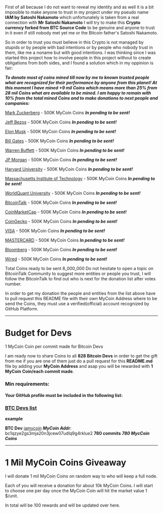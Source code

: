 First of all because I do not want to reveal my identity and as well it is a bit imposible to make anyone to trust in my project under my pseudo name <b>IAM by Satoshi Nakamoto</b> which unfortunately is taken from a real connection with <b>Mr Satoshi Nakamoto</b> I will try to make this <b>Crypto currency forked from BTC Source Code</b> to be genuine and anyone to trust in it even if still nobody met yet me or the Bitcoin father's Satoshi Nakamoto.

So in order to trust you must believe in this Crypto is not managed by stupids or by people with bad intentions or by people who nobody trust in them, like me a noname but with good intentions. I was thinking since I was started this project how to involve people in this project without to create obligations from both sides, and I found a solution which in my oppinion is fair:

<b><i>To donate most of coins mined till now by me to known trusted people what are recognized for their performance by anyone from this planet! At this moment I have mined +9 mil Coins which means more than 25% from 28 mil Coins what are available to be mined. I am happy to remain with 10% from the total mined Coins and to make donations to next people and companies:</b></i>

[Mark Zuckerberg](https://en.wikipedia.org/wiki/Mark_Zuckerberg) - 500K MyCoin Coins <b><i>In pending to be sent!</b></i>

[Jeff Bezos](https://en.wikipedia.org/wiki/Jeff_Bezos) - 500K MyCoin Coins <b><i>In pending to be sent!</b></i>

[Elon Musk](https://en.wikipedia.org/wiki/Elon_Musk) - 500K MyCoin Coins <b><i>In pending to be sent!</b></i>

[Bill Gates](https://en.wikipedia.org/wiki/Bill_Gates) - 500K MyCoin Coins <b><i>In pending to be sent!</b></i>

[Warren Buffett](https://en.wikipedia.org/wiki/Warren_Buffett) - 500K MyCoin Coins <b><i>In pending to be sent!</b></i>

[JP Morgan](https://www.jpmorgan.com/) - 500K MyCoin Coins <b><i>In pending to be sent!</b></i>

[Harvard University](https://www.harvard.edu/) - 500K MyCoin Coins <b><i>In pending to be sent!</b></i>

[Massachusetts Institute of Technology](https://www.mit.edu/) - 500K MyCoin Coins <b><i>In pending to be sent!</b></i>

[WorldQuant University](https://www.wqu.edu/) - 500K MyCoin Coins <b><i>In pending to be sent!</b></i>

[BitcoinTalk](https://bitcointalk.org/) - 500K MyCoin Coins <b><i>In pending to be sent!</b></i>

[CoinMarketCap](https://coinmarketcap.com/) - 500K MyCoin Coins <b><i>In pending to be sent!</b></i>

[CoinGecko](https://www.coingecko.com/) - 500K MyCoin Coins <b><i>In pending to be sent!</b></i>

[VISA](https://en.wikipedia.org/wiki/Visa_Inc.) - 500K MyCoin Coins <b><i>In pending to be sent!</b></i>

[MASTERCARD](https://en.wikipedia.org/wiki/Mastercard) - 500K MyCoin Coins <b><i>In pending to be sent!</b></i>

[Bloomberg](https://en.wikipedia.org/wiki/Bloomberg_News) - 500K MyCoin Coins <b><i>In pending to be sent!</b></i>

[Wired](https://en.wikipedia.org/wiki/Wired_(magazine)) - 500K MyCoin Coins <b><i>In pending to be sent!</b></i>

Total Coins ready to be sent 8_000_000
Do not hesitate to open a topic on BitcoinTalk Community to suggest more entities or people you trust, I will follow the BitcoinTalk to find out who is next for the donation list after votes number. 

In order to get my donation the people and entities from the list above have to pull request this README file with their own MyCoin Address where to be send the Coins, they must use a verified(official) account recognized by GitHub Platform.

<hr>

# Budget for Devs
1 MyCoin Coin per commit made for Bitcoin Devs

I am ready now to share Coins to all <b>828 Bitcoin Devs</b> in order to get the gift from me if you are one of them just do a pull request for this <b>README.md</b> file by adding your <b>MyCoin Address</b> and asap you will be rewarded with <b>1 MyCoin Coin/each commit made</b>.

### Min requirements:

#### Your GitHub profile must be included in the following list:

### [BTC Devs list](https://github.com/bitcoin/bitcoin/graphs/contributors)

<b>example</b>

<b>BTC Dev</b> [iamycoin](https://github.com/iamycoin) <b><i>MyCoin Addr</i></b>: bc1qzye2gs3mja20n3jcew07udlq9g4rklue2 <b>780 commits</b> <b><i>780 MycCoin Coins</i></b>

<hr>

# 1 Mil MyCoin Coins Giveaway

I will donate 1 mil MyCoin Coins on random way to who will keep a full node.

Each of you will receive a donation for about 10k MyCoin Coins. I will start to choose one per day once the MyCoin Coin will hit the market value 1 $/unit.

In total will be 100 rewards and will be updated over here.
